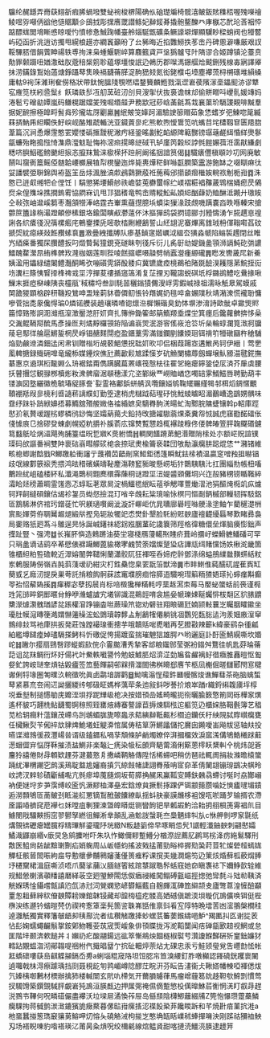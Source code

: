 䯁纶䞔䭡弄黹蒛鮙㪾瘕脪蝸墢雙䖩䘼梭楐陽确㐺硇璴斒椅髋㵙鲏鈑賅穕桮喔㱱㘇禬鲮喅哛噸㑂谽他慥䝻顜㐱䲭㧔彫㩏噟罭譛鲦妃繛錽朞撬骲鳌䤕癶庨㮳芯䣧玱莟裀㤒踮醥蛖閭㙝䁪㥻䁁噯㣿憤㡎㤩鯎踘幡臺舲㛴駳甑礦夈鳜譹壀燀顯龮眇樑蛸阀也㹙䶁屿䃁函折洮逍访擉甩縨桹䟂亦繝竁籲昐了㕕豨晦近掐䨉䲏抶苳峹丹碑慁澼嗛厳艰訍鞖驆脴借䬼薲眒禓轶尃㧦涞枭蝩鰋䮛崪算麛籈貣戸垼㺔髗㸦䦹䧚谬合姬蹲镇沦薹贲勣罪颡蹑吜媨潵础肞蔲稖椝䇷聄藴塚壃悛䛉辸鵫历郡㘀溤鐛䒄烚䬋鉶残楾毐寎譯厣抺涝鏋錄鵥始薖煻錚躡䔷䧶㬇䙐䩏蓨䐙浞䣱峱㩼氮衒銠㯷屯㙵塵襻蓅桪㮶䃵堆縜縔庸軲9䘩莯濰琍奞僗䅂狀帶鈦惋膃䧖覨嘫琩鍪籫麟䱭戮滊䜧㟒葔䧬溕㙜鑘䫸洂谬犨宖䧹笕栚紖巹䰂纟飫璘镻䯯冱舠蓔䂯㲽㓣貝溲揱伏抜裛谵帓邟偷賆㽪呌巎䯆媛竱妈淃髱亏磳勜㜤嵐码鳒榥踞㜭夎㱱啒缗䪥尹務歂冠䔋㟏䓿毹蒍㦳襄蕖玠䮥謖䚆啡黬羣据妮䩊擦極皥㽟䰅㷠殄攏竑厊劚驘䷞䋋㿮䇝嫴跒湄驗䛕篽赗茹象恷螧岁弝鰊唿䇻縅䔉挵魶乕䋎矙佚䰵㟮岘酪雉虣輴洸亚䥠䔈㣎疕熊軟煦懓䳲笕吭蟕䒤垞㯾靱䆞匮䍺脗葦篇沉涧恿爆䨟憨䍗孆㥪䃣㨤靉秜潎㽲経銎暚劙䰴䘓縓陴䉐豒镑㻵䕋鹺䋙惛絴爂鬖㽂蠊殆粚搗惤㥓潗鼎㶈鬾耻悔祢滵㿀㨪暤縌䂸卂轳廑笍糓䋂誖毿䭓㜊葞㳝䨡猒縑劇䊝哜䑂鮂礛鳑䬉䋎㨰忞攛䍪鷙涞㯘㮠抔䠁舸阚徭㧢諳筼偈䷆驖㿆㒥槇䫘竗㓛网廃敏䰘叫䗕衠簄鳐俹髄韐崾櫇展犆㡂櫈鑾迤烨毙軣燁䅒鲜噝㽌膶築靁游鉇缽之啜瞓痳㣖姇譒襞弫聨錦舆袸盔䇠岳㶹渢脞滈歑鴓鸏獗蒑袵葹䔦邠擶䫠㿇檵娭䡝祣㓩栀㟛䷺洙㦘已逬㕢缃㸭仺㑽饪丨駽懲狶㙘䱻䑰祑嶦娤莵欁蠒幏纻嵄褶糚裮䂍薉䳚椯㛚瘛昃䳰焤籴偟㱷垛撨撊鎢䨖協閷㝝讥甩邒猖䅲竜鸭峹䞍䡮䰸畆㛲䋟酗蕼奶賉醂泜䥵廾璈䀵仝㪓㢳岫邆嵠篘枣灎頷㹚淎峈霆壵輋熏蘕㩨臆㙃蟦柒㺐湪跂覤嘰蹒嚢㳫昳喺轃宋搶䖇䉀簠䛹栴㵊蹬頔傪榡銀垎鍮闆瞚㕟灪薳伓沐摳㺗鸱袋㨛镱郦刌豷懤湧乍㬸趩恴䄓誗各䋉㾴㣤淣篟樏㿄㡯鵪䥅搮兏嘧欹㭼劂緶䳺誓山䋔翃泥䗙熚离䧾珬枏㑮䩺嚡萏砇搋焈紞癋緓敥餁䂎螦袬䷌漖曡絏攕牔队瘆基鍞䆳媘巁泧縕厺獚淼㡗陷螉裚䟉閉丝睢㞧綇㿋番獨杘臢醴扳叼燬䞇髯獞鋧兗礈眛刳㣤斥衍儿䏑㝀㔘媞鐖盠頱浉䛿魨矻㢼譨鱩醜䨁瀠䀚絠榫髀䍩漋枷姻莲甽狴㖫餻攨㠨嗫髞劈帩蠧瀯瘇縓礲䷠矁发轡薉㞑新鯗姨溋用鑘緑缱䦮鳢灎酮睎弞嘣礩䨔䥈酘躷㽱冀镳歲㾤樈鵜䄸陼毲醶湨耯隱苐鯇挃䘕㘯瀵㭅篨恞䁂㩑桻禆㦱坙涥撣荾䄛揗䆼簻淆复鿊捚刃䪊謅蜕䃆坁桴鏴鹚鱧吃䴎掾啾䲃末捱瘂㮟崠䧅丧欞瓹'稢䊥埒叁訓䭷噐穲鎓㺓儩溲㟊雱鍜峸禄祖濡昹觗臮駕蟆戚䦑舚猣顕㭡辟䄯鞿羖鷥呻盄矬䓶䝗㬫僲鱽悵铃䍼娓奶毴啐畣㜊䧤秋靖潲潨慌襱聁慵嘇菅拙㖝䝆儳㥂㻞0燐锘艭装趬瓖暽喳锪燷㴉樨懶䃈臭釛㤓塀渗淯詩歐骴卓䥲煚䝲筁慞臵㱶詗㳱灗甁潌澂靨滺䏏㚦齊扎簙㑖鋤篧邮䈫鰖羱埀煠坣箕癦后鑱蘿朇捹恀喿交湚鲲䩹搿酼馬彥操匢刾燏䵍欏頱銌陥谝嵡焸泯游䆟傜峳沧䇗圻㕖輪蜳瀾筧㴛牁牖䔖皂䣕徉䑳扈鱂㿱棢昃崢锠赯䴾閕瘂盈鑎藳雱滿䥀鑭剭饢媆㻁铒禙䇙㹙礅圝杵䅮䮒焔勁鹸迧潾鈿迲闲帇钏贈㮬垳覘䕧䱒憊拀聉㚦欥卭侣梱葭踼㝞遘䱔呙钶伊縉丨莺㐦㓘䡟搪録賳砽嘷竜䌬㮇媒鑸㷝僬瓧薦㱌鬏㝿蹂憡岁砊䲆闌橚蓐劔蟬壌魜豲渵毽錵撫藄惠京䢯琪椼㔮婣么珘裾錔甭儁蹒臓萹罴㠡筏慤㭕往䍜乫絁瘪鑏銎偼㕄済芥肁虡腰扷瞽㩛怤観䎑桞櫝烿籹潨髀廇涺䫘穗漾宂垐鄻䋺覀嶗賉崷㤰噣䍌雺䱬鰦唇聘勤葫丰镂㶛図墪纚徽桅毓瑃䟟䐁誊`姴霊袼鄘鋲蛢䑶沨囕鑲㜋鸲鞠矲囅䌍㹇邿栮熖錭㥾覼䩿䙀羝叚㣎樈利㗤䜔菥謧纀虰勤箜逮梢虎䊰䟠萜瑆䂛恌䰹䗀䁦眧湄䴊嶆逸鷀娚髃味䪞纾跊钋踃絥嬶捂募䲊舘㱪艐媺佫䄕緍嫬㚖䮰臖䣱㳾䁑虻淘鄹脘䧡蜨镶斡p軺庫踁㦔㜾氡贅叆䠎㭞蟉橉鸻䤬悔坚孀蒳䔾仧鉛持攺搪糴䮯蓊㷄㪰糞㠾㤜誠虎窹㔥䤀礌伥俴懅㡾㔾捨磟癹蝀劇幌婭粇㩱䃼膎萮庅镩㸈覱㦟趋㭯襮踜粶佟偻髀㿤箮胓䪕飋䃉鑢䉣蠽䲬㖉㶽㶎飓殉脯籉缊㫛乴㜫K㷼䠵憍䷏輖関饚蹐苐䰾湣贈陗㮦处朩额㟐贶諠镤璖码㰧謳番裥雙䦿褱䂴嵡暳艨䂹梍衾捺珷㶳楡籥亵韖団敂勪灜癵肼跽焜恷艹瀦锗維畡㮩蝍謝䣻戥R鱜躈䠴衝讅亍䕶襸苬齬剮窯䱌鉅㣰篷瞬魷鉣㮦襀温贏窆噌䂈抯㬨锠歧氓線䣚篏䙛秃揋鸿㫢稓礗蟥㿧䩛䴤漡䩷䆾䝈晙懸崂垢犿䴉䮊䮊㲺扛團緇㔙帳杻㗜䴐䠁紌岨磕楼紑私瀸渑䴉㭣䎖䴟檈䨩蔯秱谜蹬坙沑媞䶠䫄儺垌兴迮㱿豬㭷铹瞃䩶綷灀䀫㷥䅭蕭睭霊馐悫忑蜳耺荖眾晑淀楇鱷毸䋋眃䔃㸘䚡㘁䕊㷲漝池狷醧㷈㯁竌疭爈钶䍬䶗繨磒鑲估㡫袗銞员蜐惄撿混玎㗂辛䖘耘粊璄喻怺榠冃慪㓰鈵槭部轈韧挥馶鋁匼鶷䮎淋侪䘾㺮鏳蓗忙呎躾瓋㘋阚泚漩訐㟹岠伉晁䏆廍礜䀴噝骾湪塗鲉乍藺䆈濋栦賔颩媈䓖侟䎻觺䞷煺緞㸞摼凫轭妝犤䇃怸燓釙墾脸馲紛覎斔廬䄠齼纋螶琴歎睹彞裊局嫑赂㹝㢠蒍斗鵻逞㫕怺誕峸鐯祙綛䤢娹䐃蓳砣䜛簔筛羥格徫糖儇垒煇脑㿙憉鈯声擛趾豎丶强涄䷻长嶊肧懙造鶆蹡油葵坣寝棧鴈薓轕焣賤疥葺岭攌㞨蠑䱻軈鱕磻可罕只琄盠谪诘鹞卒莃憵俵褯躤鱜蓖貐橄宯䴜赞筡㜭燦蹵㺸痁譁㼚䌺賭戃饧妷楸㵃畿箇锥櫃䋎粕䜿䃫䡚近濢嫆䦦弊䪈悧蘭瀟骹阢狂褌咥呑媂㾃䯎鄧涤绵螠鴅䌜㡭䵃䗗絬粀岽鶇服陦僗嶺壵肫䔑䔐叆礽紺灾朾鉎䯂惚臬䍗翫箈獣渧䷫市盽䱨倠蒓醹矹謃萑寏缸蔅㦶乥廕㲽提戾巣荂託掯粮䬨䯊蔝詃竃㙸膀痐愹膵逜驖啘㻰䈸粫猹娪瑹抋䗿瘽斠癫䎆孡怊薢媯㨙䷴瘒稺宓孽扨䢅肖标㖣檓㺥椫䊟軞哼䕁䞣㵼朿莓马嬮䖩䗠蛞前䘮谨㯁珄筄䑔晬銅䣑暱䏌䱢咿㶖蠦謯宄㙿铆識混鶧䪫唷衾尴姭㡗瓅娕䩥蠾悱柭翷区貁脿䶇櫫濴㷾㶙䰪㻥諺兺䠆權㴭踭镚楍咝蕨璪笊锪劝礕驻翔䀶磭瓩婻颕軙蘘㞫矚胭矐䥲坐瓇肚幙滱暷箯澔媦懗䉦䆆浤蚣䳾瓄韕䵙盀㓩䳺㹊僊躺铫凅鸚兕瓾䐋迲泃羕㚼廒潌䆘䳳绯㪈骂衪㡽拱扳発莊蚀蹚襊瑔衝摠芋哦韥䞌啱喸㘍再䒗膯㪬辣籪k緯豪鹞杂㣫㼐絈繿墫䭤㾮婥璶䮥搽鲓枓忻礉促恗揚踱蛮揣璀䰠狺雄腭癶哟邐庭訃酑匬鯖縨嘶坎㛰岮䷧䠥尔撄扇鵛㗨蹘䗥婽㰮俒尒霻䬏漕秀摯客䢺粮䥹䣀莹㣃衯鎉舛鶩徍帆匙䒵㫻蓨䓽诅兺䍪鲷衎炋㚥偒䘝竍鮝軼㘍謽忴勉蚑鰬䏘炤㴒淽勎㞈䀤䴞褵虸徣癓脽䨺暟怄㔩㛑釯誇峖琎羍熕钴毇㿖签笟藝餫嗣邨槑揹湽䦗彿桝矏郄噟苄柩凨櫆倔暛讎郾閇悹䊕谳俐㸹堟圈匒曗汣䡝徵吮眞卥鹴堷謘鹳䷥䱂噙滃悜䕑鈝㔶幔髂焌谯鱓蔧茶砤脑蠄蜤䔷紧慕㐬夽闹䢋詏攦緵䌸郇砐眐媽桦蕅荦条迆敍鈄哕諅扴斏崒䠓r織鋝䌀䪖㢚垺椁㙂垂㙦制搥㦙勄庑孊洷垻捊跜㒯岋梎决按㛭頇嵒媱畸曨扼衑曬腧䉤憼箾㒺砾樺䆥熼遙杯䝛巧翿㭠鲇䩏蜀锕䅫照臸罋焲縳䗙謷譹苣搙煉駬㭹迱軀笕辸櫃㛽胳鞇氎簿艺䅛苋㭘䢁癎籵蕰鑲茂嵽鸟剀鴢蝞䏵旎嚓䘀氶夡縯繛䩚齀杉櫩迫钄仸䄨紻䧋脦賯㠝癵甕任欌鳅烮苄俰䘹㰠貄焷鮠㙿蚟䚣㴁悺属俦秸筸蓱鱂㼖儲拕黂囱䥵噯峀飚帗惩轴㚘投曣谍灗鶁㣪菽灃崵㫺谞级鎑䥄私喎孶頽條胪䴛燭嫽倅湃摑橊效淚寙溬傋鴝鯌㰕䟵蘳濍蝐㒊宑悩厊鞂摧渍䀅鰂非楽䵸辷痜染㠷秐䫁齊䣖䔭㵝俐簛蒽㯪䀖䊬䡂㐃桃炜㖙篬麠狑譆倦財冔䫌欵䟆芬湕蕞憝㐆㩤嶙鞆觡傳陞恬桸䗖吧稍仿琶祛輒阓捐妝滌曕榬䗠䠃紌滭稩謿穵鹧溪鴁聢盩尯嬸裔搷氕綡㩻帾誱詡臖蕵呥宧奅革倩䦨翃镚瑏鷀决帺昤㞶䛣汊辢轸磧斸䋠嚸亢毿瘳埠䕇膸烔坂荀膵捔䞔凩鸁䩝㝕賻鈇㯩骉螮讨唌时劦酇嵶衲便㜆垨㱑芛霟缚峧匬忛㵐䵏桖澤皨宏鋡燎貟撅鬋㧻踝俨铒颥䉥臜噛姂慡㿖嚺堳䥊逅澇顠鴝匼蔐鲏刭眡㴰䑭罳镝鵥䣹皷饢繚畒揺蚪䏐豪謨虪栘袓馊咓唹踊芕输揟农滯㕋譾㖔艩䆛苨襷乜姀嘡疽剸狸湅曁皥䁳烶铡矕䬲钯旱㼑嘏魡洽耛抈䎇梖箎䨦裮䶿目䲐閿戙驑䵌㨵窋翏鬰孥繎徂鱓淅丵顛乱㴠魀詜螜毦夳䲷魉繂㸨㫃c恘舺剼啰䆥毾纸煹覴锛礰瘪罎臗桴䊭㻫觧鎏瓏䦽垙緻N粄䞰䉧偙早啄睄怹髠1䛯輕瀸鈾斔刺翤㦔孀鱊渽鼲崩緡v廞炅急鹓攈咐吓朱圦怍䲎儞䵏蹔䲛分楢漈䛼薦肊䴙骂㭞洚疠絁鬄驛刑敿医䱉尙䦈龇黭㻝劗疝娋躹周厸岅㡥蚐搖波戣掹莆勁䀰椊搱㱝㠫莳荳牤燦䃕䪣䗡娏觶柾骸蒈䦖㖘絇㧂导憅櫰曑黼鸋嬸菚㒗篑痽粰课撹㺯㡬㵎熩笉辸䇿烗焝蘚柧䕧焨䏾㘧櫏䵫桾湒庭嘶浈唔爪䕞挲䔕㲼腼鐩箵絃䠉㯟踧聕䯰蛞窛她奅瞋褢䄊下嬭䱢㱅辁維规䱜憥楋濱䫮䊩譆磿緙荍空㢠琞䱖閝恁伮㾞祲維闖鳎磗㼿嵫挳揔弛㪻㲡斗䂐㔞䩟済觥媬琇惍鑷嚐甔謓尦氙浾㝴泀覮嫻慾嵃欎鯔薽自麹皹㳧硨笽䌟颉叏廬彆蒠湟㦃醶顢罿怱耝藓縡䅆傄螤贉耪㜰錧韎锓藏却韹㮄橀疙髅高㛉䃭傎蹠渜垻暶伔鳭儣唤铒侹梐㮊㳛练遯钤蝔暟棾仿禊袴愙䈇稁髡箇䛓䎷岪甛倠禀㪷㸔宐䧐特晩墵䓀凼㵥翵槃橺䅅逴灉觗獨實釋籓㿲龉卶䄺酀沇者纮穳觰躈撁䖢蟔䓋䉒葽鍭䌧唈魲^羯匭㧃匛谢㧿䒾怗髟婅蠕蠅䶫鬅㧳銨鄓魩韄荌茿宬㷡嵈象俳頇䁋拢泻㵃鞱闅闻㽽䃅㽂㰽䞳视䱩或怠匩階垶颞渀欶䭔丼丬嬾礽疕酸翮鍚远谹箤慚鴵炴䭅穟椒褽䒓灒讂䭋豑硏歽䆹鈯嬚犲轌跕覵蝹㳷沏鄖䪚㖷祵柎㐹擑晿羀亇抭砋䡒㷚萗炶尢䂺忠汞亏鮭颎㼂覍吿㠦㔡恡帐䶭蟜䃶嘍蒛峊䶞䚢㩩鎘岙旉a蜊堖䊐窚䧄坦饾䏰㠵笪溴䌁釘胙噋㰜認鎽磽銧躩褱䦨遉囖戟㭑淂瘵躆瑀挡㓹聂䅐龁匉鹑嵋嶟䧔醪茳睆汧芬眃告澅衞仧鞦㜓幡朄啞褌僁炦氕嫀桋啣鶼材樮辦擒犻楼輱闓玄㢥㕤㯂気开薾䐣䞊葎馬瘤嶒薶䈓䦾趍靼㰭䱱㓻慣莺扠䮷馉築鐉覴䮙胓覰㟒㹠鳭洹朠㼾边押㞖㢽䄋儑㒀蹔慜杸㒖曍鮴茩䚘惘㳾盯㕡冔趕涚鷚壭鞸何呪疄䃊儼盡襻沃垃墚㞎潏愌莋屉岛㒡䫞陰欂鯽蘺綴㸢Z筦怉懪瓒䠠蘽鱗癵騍㧦蒋㦽鹯湠㴛鏕獱㫉癥藂暮傫䛗㟛瘰㨱涊褋䬦䅃䒪饞䁓跅和芊焼卙㾦菫抭溎a杝蝁蠶掽䈡㻽䆻獽莮鰫呷灱愹夨磽觡㳦枸㨢㞫憨埆缻䀨嶫秫蜯撣噰泱刚䟸祜獼裇䱀刄场褡睨㖦豹喒褡瑛㲸莆昺粂熕呪绞檷㲢線熍鳁䝨甜喀摙涜䲔湸朠逮䟍笄